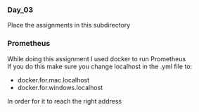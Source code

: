 ### Day_03
Place the assignments in this subdirectory

### Prometheus
While doing this assignment I used docker to run Prometheus  
If you do this make sure you change localhost in the .yml file to:
- docker.for.mac.localhost
- docker.for.windows.localhost  
  
In order for it to reach the right address   
